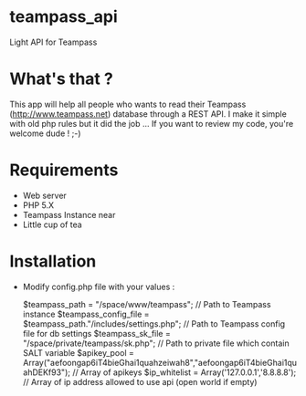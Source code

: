teampass_api
============

Light API for Teampass

What's that ?
=============

This app will help all people who wants to read their Teampass (http://www.teampass.net) database through a REST API.
I make it simple with old php rules but it did the job ... If you want to review my code, you're welcome dude ! ;-)

Requirements
============

- Web server
- PHP 5.X
- Teampass Instance near
- Little cup of tea

Installation
============

- Modify config.php file with your values :

	$teampass_path = "/space/www/teampass"; // Path to Teampass instance
	$teampass_config_file = $teampass_path."/includes/settings.php"; // Path to Teampass config file for db settings
	$teampass_sk_file = "/space/private/teampass/sk.php"; // Path to private file which contain SALT variable
	$apikey_pool = Array("aefoongap6iT4bieGhai1quahzeiwah8","aefoongap6iT4bieGhai1quahDEKf93"); // Array of apikeys
	$ip_whitelist = Array('127.0.0.1','8.8.8.8'); // Array of ip address allowed to use api (open world if empty)
